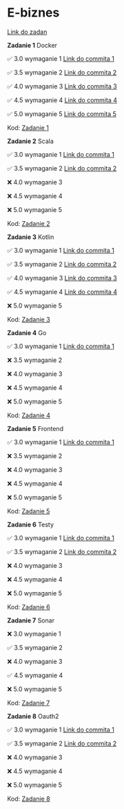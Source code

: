# E-biznes

[Link do zadan](https://github.com/kprzystalski/ebiznes24)

**Zadanie 1** Docker

:white_check_mark: 3.0 wymaganie 1 [Link do commita 1](https://github.com/wmakoss/E-biznes/commit/19ac44dcdf54f77e7cbd244082d75f4d9da0fb73)

:white_check_mark: 3.5 wymaganie 2 [Link do commita 2](https://github.com/wmakoss/E-biznes/commit/24cfdaa876c69ea50f37faf378f16281bfe2fc11)

:white_check_mark: 4.0 wymaganie 3 [Link do commita 3](https://github.com/wmakoss/E-biznes/commit/cf4d32611fc3306d2aa92ec5426e4accd6f3d245)

:white_check_mark: 4.5 wymaganie 4 [Link do commita 4](https://github.com/wmakoss/E-biznes/commit/78c7b163fb9b3fce6720543308014f679eebe57b)

:white_check_mark: 5.0 wymaganie 5 [Link do commita 5](https://github.com/wmakoss/E-biznes/commit/f52e25ee396476b1ac727e751252056a9233c620)


Kod: [Zadanie 1](https://github.com/wmakoss/E-biznes/tree/main/zadanie%201)

**Zadanie 2** Scala

:white_check_mark: 3.0 wymaganie 1 [Link do commita 1](https://github.com/wmakoss/E-biznes/commit/e1098662dd454d971598dc5f18ac49969f5e6f12)

:white_check_mark: 3.5 wymaganie 2 [Link do commita 2](https://github.com/wmakoss/E-biznes/commit/e1098662dd454d971598dc5f18ac49969f5e6f12)

:x: 4.0 wymaganie 3 

:x: 4.5 wymaganie 4 

:x: 5.0 wymaganie 5 


Kod: [Zadanie 2](https://github.com/wmakoss/E-biznes/tree/main/zadanie%202)

**Zadanie 3** Kotlin

:white_check_mark: 3.0 wymaganie 1 [Link do commita 1](https://github.com/wmakoss/E-biznes/commit/c034b7eef64197e724301b30468b06073fa0e9a4)

:white_check_mark: 3.5 wymaganie 2 [Link do commita 2](https://github.com/wmakoss/E-biznes/commit/c034b7eef64197e724301b30468b06073fa0e9a4)

:white_check_mark: 4.0 wymaganie 3 [Link do commita 3](https://github.com/wmakoss/E-biznes/commit/c034b7eef64197e724301b30468b06073fa0e9a4)

:white_check_mark: 4.5 wymaganie 4 [Link do commita 4](https://github.com/wmakoss/E-biznes/commit/c034b7eef64197e724301b30468b06073fa0e9a4)

:x: 5.0 wymaganie 5 


Kod: [Zadanie 3](https://github.com/wmakoss/E-biznes/tree/main/zadanie%203)

**Zadanie 4** Go

:white_check_mark: 3.0 wymaganie 1 [Link do commita 1](https://github.com/wmakoss/E-biznes/commit/b0b4c6ffe47f5533121fdaabca8f4fbdebd20f51)

:x: 3.5 wymaganie 2 

:x: 4.0 wymaganie 3 

:x: 4.5 wymaganie 4 

:x: 5.0 wymaganie 5 


Kod: [Zadanie 4](https://github.com/wmakoss/E-biznes/tree/main/zadanie%204)

**Zadanie 5** Frontend

:white_check_mark: 3.0 wymaganie 1 [Link do commita 1](https://github.com/wmakoss/E-biznes/commit/83a1d51ec7b2421e86f6d03183dfe5af61247f4c)

:x: 3.5 wymaganie 2 

:x: 4.0 wymaganie 3 

:x: 4.5 wymaganie 4 

:x: 5.0 wymaganie 5 


Kod: [Zadanie 5](https://github.com/wmakoss/E-biznes/tree/main/zadanie%205)

**Zadanie 6** Testy

:white_check_mark: 3.0 wymaganie 1 [Link do commita 1](https://github.com/wmakoss/E-biznes/commit/1cf5174bc44871f0849557131e3fba764d72520f)

:white_check_mark: 3.5 wymaganie 2 [Link do commita 2](https://github.com/wmakoss/E-biznes/commit/1cf5174bc44871f0849557131e3fba764d72520f)

:x: 4.0 wymaganie 3 

:x: 4.5 wymaganie 4 

:x: 5.0 wymaganie 5 


Kod: [Zadanie 6](https://github.com/wmakoss/E-biznes/tree/main/zadanie%206)

**Zadanie 7** Sonar

:x: 3.0 wymaganie 1

:white_check_mark: 3.5 wymaganie 2 

:x: 4.0 wymaganie 3 

:white_check_mark: 4.5 wymaganie 4 

:x: 5.0 wymaganie 5 


Kod: [Zadanie 7](https://github.com/wmakoss/SonarCloudTest)

**Zadanie 8** Oauth2

:white_check_mark: 3.0 wymaganie 1 [Link do commita 1](https://github.com/wmakoss/E-biznes/commit/e34318e6e60d952a0c36b1b886e29cd08085a1dd)

:white_check_mark: 3.5 wymaganie 2 [Link do commita 2](https://github.com/wmakoss/E-biznes/commit/e34318e6e60d952a0c36b1b886e29cd08085a1dd)

:x: 4.0 wymaganie 3 

:x: 4.5 wymaganie 4 

:x: 5.0 wymaganie 5 


Kod: [Zadanie 8](https://github.com/wmakoss/E-biznes/tree/main/zadanie%208)
